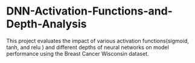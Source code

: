 # DNN-Activation-Functions-and-Depth-Analysis

This project evaluates the impact of various activation functions(sigmoid, tanh, and relu ) and different depths of neural networks on model performance using the Breast Cancer Wisconsin dataset. 
